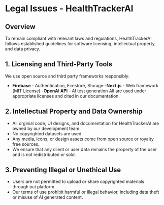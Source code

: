 # Legal Issues - HealthTrackerAI

## Overview
To remain compliant with relevant laws and regulations, HealthTrackerAI follows established guidelines for software licensing, intellectual property, and data privacy. 

## 1. Licensing and Third-Party Tools
We use open source and third party frameworks responsibly:
- **Firebase** - Authentication, Firestore, Storage
-**Next.js** - Web framework (MIT License)
-**OpenAI API** - AI test generation
All are used under appropriate licenses and cited in our documentation.

## 2. Intellectual Property and Data Ownership
- All orginial code, UI designs, and documentation for HealthTrackerAI are owned by our development team.
- No copyrighted datasets are used.
- Any media, icons, or design assets come from open source or royalty free sources.
- We ensure that any client or user data remains the property of the user and is not redistributed or sold.

## 3. Preventing Illegal or Unethical Use
- Users are not permitted to upload or share copyrighted materials through out platform.
- Our terms of use prohibit harmful or illegal behavior, including data theft or misuse of AI generated content.


